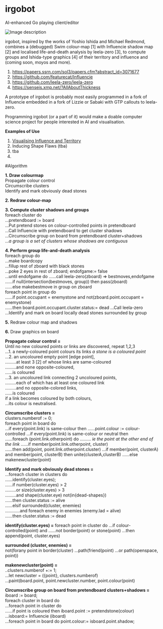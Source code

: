 # irgobot
AI-enhanced Go playing client/editor

![Image description](https://github.com/gogre/irgobot/blob/master/pyramidirgit.png)

irgobot, inspired by the works of Yoshio Ishida and Michael Redmond, combines a (debugged) Swim colour-map [1]  with Influencie shadow map [2] and localised life-and-death analysis by leela-zero [3], to compute groups and Ishida-type graphics [4] of their territory and influence and (coming soon, moyos and more). 

1. https://papers.ssrn.com/sol3/papers.cfm?abstract_id=3071677
2. https://github.com/featurecat/Influencie
3. https://github.com/leela-zero/leela-zero
4. https://senseis.xmp.net/?AllAboutThickness

A prototype of irgobot is probably most easily programmed in a fork of Influencie embedded in a fork of Lizzie or Sabaki with GTP callouts to leela-zero.

Programming irgobot (or a part of it) would make a doable computer science project for people interested in AI and visualisation.

**Examples of Use**

1. [Visualising Influence and Territory](https://youtu.be/pwxiBqykHGc)
2. Inducing Shape Flaws (tba)
3. tba
4. 

#Algorithm

**1. Draw colourmap**  
Propagate colour control  
Circumscribe clusters  
Identify and mark obviously dead stones    

**2. Redraw colour-map**  

**3. Compute cluster shadows and groups**  
foreach cluster do  
...pretendboard := board  
...Put pretend stones on colour-controlled points in pretendboard   
...Call Influencie with pretendboard to get cluster shadows   
...Circumscribe group on board from pretendboard cluster+shadows  
...*a group is a set of clusters whose shadows are contiguous*

**4. Perform group life-and-death analysis**  
 foreach group do  
...make boardcopy                 
...fillup rest of zboard with black stones                         
...poke 2 eyes in rest of zboard; endofgame:= false                       
...until endofgame do
......call leela-zero(zboard) => bestmoves,endofgame
......if null(intersection(bestmoves, group)) then pass(zboard)                    
......else makebestmove in group on zboard                   
foreach point in group do                       
......if point.occupant = enemystone and not(zboard.point.occupant = enemystone)                          
......then board.point.occupant.cluster.status:= dead
...Call leela-zero  
...Identify and mark on board locally dead stones surrounded by group

**5.** Redraw colour map and shadows  

**6.** Draw graphics on board  


**Propagate colour control =**  
Until no new coloured points or links are discovered, repeat 1,2,3                    
...1. a newly-coloured point colours its links *a stone is a coloured point*                       
...2. an uncoloured empty point [edge point],                     
.........at least 3 [2] of whose links are same-coloured                    
.........and none opposite-coloured,                    
......is coloured                  
...3. an uncoloured link connecting 2 uncoloured points,                     
.........each of which has at least one coloured link                     
.........and no opposite-colored links,                    
......is coloured                 
if a link becomes coloured by both colours,                       
...its colour is neutralised.                     


**Circumscribe clusters =**                    
clusters.numberof := 0;                 
foreach point in board do                       
...if every(point.link) is same-colour then
......point.colour := colour-controlled
...if every(point.link) is same-colour or neutral then                     
......foreach (point.link.otherpoint) do
......... *ie the point at the other end of the link* 
......if member(point.link.otherpoint, cluster)                  
......then add(point, point.link.otherpoint.cluster)
...if member(point, clusterA) and member(point, clusterB) then unite(clusterA,clusterB)
......else makenewcluster(point)  

**Identify and mark obviously dead stones =**                
...foreach cluster in clusters do               
......identify(cluster.eyes);                
......if number(cluster.eyes) > 2                 
.........or size(cluster.eyes) > 3               
.........and shape(cluster.eye) not(in{dead-shapes})                  
......then cluster.status := alive                  
......elsif surrounded(cluster, enemies)                
............and foreach enemy in enemies (enemy.lad = alive)                      
......then cluster.status := dead

**identify(cluster.eyes) =**
foreach point in cluster do
...if colour-controlled(point) and
......not border(point) or stone(point)
...then append(point, cluster.eyes) 

**surrounded (cluster, enemies) =**          
not(forany point in border(cluster) 
...path(friend(point)
...or path(openspace, point))

**makenewcluster(point) =**    
..clusters.numberof +:= 1;   
...let newcluster = ({point}, clusters.numberof)   
...paint(board.point, point.newcluster.number, point.colour(point)   

**Circumscribe group on board from pretendboard clusters+shadows =**
iboard := board;                        
foreach cluster in board do                      
...foreach point in cluster do                       
......if point is coloured then iboard.point := pretendstone(colour)                       
...isboard:= Influencie (iboard)                              
...foreach point in board do point.colour:= isboard.point.shadow;                            
                       

                        

